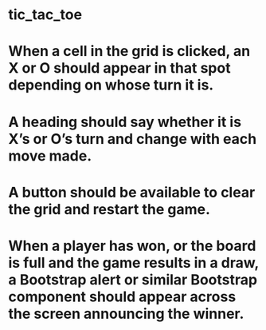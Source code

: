 # tic_tac_toe


#	When a cell in the grid is clicked, an X or O should appear in that spot depending on whose turn it is.
#	A heading should say whether it is X’s or O’s turn and change with each move made.
#	A button should be available to clear the grid and restart the game.
#	When a player has won, or the board is full and the game results in a draw, a Bootstrap alert or similar Bootstrap component should appear across the screen announcing the winner.
